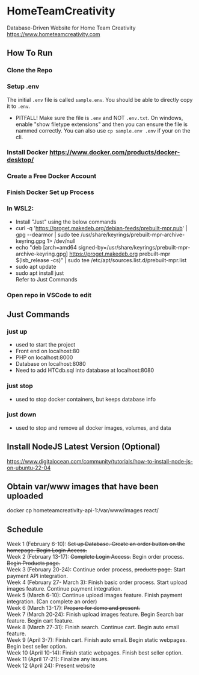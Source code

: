 # HomeTeamCreativity
Database-Driven Website for Home Team Creativity  
https://www.hometeamcreativity.com  
  
## How To Run
### Clone the Repo  

### Setup .env

The initial `.env` file is called `sample.env`. You should be able to directly copy it to
`.env`.

- PITFALL! Make sure the file is `.env` and NOT `.env.txt`. On windows, enable "show filetype extensions"
  and then you can ensure the file is nammed correctly. You can also use `cp sample.env .env` if your on the cli.

### Install Docker https://www.docker.com/products/docker-desktop/  
### Create a Free Docker Account  
### Finish Docker Set up Process  
### In WSL2:  
- Install "Just" using the below commands  
- curl -q 'https://proget.makedeb.org/debian-feeds/prebuilt-mpr.pub' | gpg --dearmor | sudo tee /usr/share/keyrings/prebuilt-mpr-archive-keyring.gpg 1> /dev/null  
- echo "deb [arch=amd64 signed-by=/usr/share/keyrings/prebuilt-mpr-archive-keyring.gpg] https://proget.makedeb.org prebuilt-mpr $(lsb_release -cs)" | sudo tee /etc/apt/sources.list.d/prebuilt-mpr.list  
- sudo apt update  
- sudo apt install just  
Refer to Just Commands
### Open repo in VSCode to edit

## Just Commands
### just up  
  - used to start the project  
  - Front end on localhost:80  
  - PHP on localhost:8000  
  - Database on localhost:8080  
  - Need to add HTCdb.sql into database at localhost:8080  
### just stop
- used to stop docker containers, but keeps database info  
### just down  
- used to stop and remove all docker images, volumes, and data  

## Install NodeJS Latest Version (Optional)
https://www.digitalocean.com/community/tutorials/how-to-install-node-js-on-ubuntu-22-04

## Obtain var/www images that have been uploaded
docker cp hometeamcreativity-api-1:/var/www/images react/

## Schedule  
Week 1 (February 6-10): ~~Set up Database. Create an order button on the homepage. Begin Login Access.~~  
Week 2 (February 13-17): ~~Complete Login Access.~~ Begin order process. ~~Begin Products page.~~  
Week 3 (February 20-24): Continue order process, ~~products page.~~ Start payment API integration.  
Week 4 (February 27- March 3): Finish basic order process. Start upload images feature. Continue payment integration.  
Week 5 (March 6-10): Continue upload images feature. Finish payment integration. (Can complete an order)  
Week 6 (March 13-17): ~~Prepare for demo and present.~~  
Week 7 (March 20-24): Finish upload images feature. Begin Search bar feature. Begin cart feature.  
Week 8 (March 27-31): Finish search. Continue cart. Begin auto email feature.  
Week 9 (April 3-7): Finish cart. Finish auto email. Begin static webpages. Begin best seller option.  
Week 10 (April 10-14): Finish static webpages. Finish best seller option.  
Week 11 (April 17-21): Finalize any issues.  
Week 12 (April 24): Present website  
